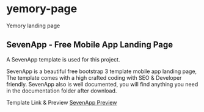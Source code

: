 # yemory-page
Yemory landing page

## SevenApp - Free Mobile App Landing Page

A SevenApp template is used for this project.

SevenApp is a beautiful free bootstrap 3 template mobile app landing page, The template comes with a high crafted coding with SEO & Developer friendly. SevenApp also is well documented, you will find anything you need in the documentation folder after download.

Template Link & Preview [SevenApp Preview](http://www.scoopthemes.com/templates/SevenApp-Template/)

